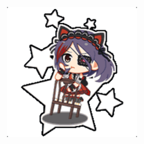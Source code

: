 <!DOCTYPE html>
	

<html>
<head>

<SCRIPT language="javascript">
<!--
function j(){
var u=new Array(

"http://sp.pf.mbga.jp/12008305/?url=http%3A%2F%2F125.6.169.35%2Fidolmaster%2Fbattles%2Fbattle_check%2F138844453",
"http://sp.pf.mbga.jp/12008305/?url=http%3A%2F%2F125.6.169.35%2Fidolmaster%2Fbattles%2Fbattle_check%2F74152943",
"http://sp.pf.mbga.jp/12008305/?url=http%3A%2F%2F125.6.169.35%2Fidolmaster%2Fbattles%2Fbattle_check%2F77195570",
"http://sp.pf.mbga.jp/12008305/?url=http%3A%2F%2F125.6.169.35%2Fidolmaster%2Fbattles%2Fbattle_check%2F76843927",
"http://sp.pf.mbga.jp/12008305/?url=http%3A%2F%2F125.6.169.35%2Fidolmaster%2Fbattles%2Fbattle_check%2F144791600",
"http://sp.pf.mbga.jp/12008305/?url=http%3A%2F%2F125.6.169.35%2Fidolmaster%2Fbattles%2Fbattle_check%2F77383307",
"http://sp.pf.mbga.jp/12008305/?url=http%3A%2F%2F125.6.169.35%2Fidolmaster%2Fbattles%2Fbattle_check%2F65855776",
"http://sp.pf.mbga.jp/12008305/?url=http%3A%2F%2F125.6.169.35%2Fidolmaster%2Fbattles%2Fbattle_check%2F64772093",
"http://sp.pf.mbga.jp/12008305/?url=http%3A%2F%2F125.6.169.35%2Fidolmaster%2Fbattles%2Fbattle_check%2F68465705",
'http://sp.pf.mbga.jp/12008305/?url=http%3A%2F%2F125.6.169.35%2Fidolmaster%2Fbattles%2Fbattle_check%2F65454726',
'http://sp.pf.mbga.jp/12008305/?url=http%3A%2F%2F125.6.169.35%2Fidolmaster%2Fbattles%2Fbattle_check%2F99377038',
'http://sp.pf.mbga.jp/12008305/?url=http%3A%2F%2F125.6.169.35%2Fidolmaster%2Fbattles%2Fbattle_check%2F13480439',
'http://sp.pf.mbga.jp/12008305/?url=http%3A%2F%2F125.6.169.35%2Fidolmaster%2Fbattles%2Fbattle_check%2F30891732',
'http://sp.pf.mbga.jp/12008305/?url=http%3A%2F%2F125.6.169.35%2Fidolmaster%2Fbattles%2Fbattle_check%2F77640096',
'http://sp.pf.mbga.jp/12008305/?url=http%3A%2F%2F125.6.169.35%2Fidolmaster%2Fbattles%2Fbattle_check%2F76769497',
'http://sp.pf.mbga.jp/12008305/?url=http%3A%2F%2F125.6.169.35%2Fidolmaster%2Fbattles%2Fbattle_check%2F81543107',
'http://sp.pf.mbga.jp/12008305/?url=http%3A%2F%2F125.6.169.35%2Fidolmaster%2Fbattles%2Fbattle_check%2F74640546',
'http://sp.pf.mbga.jp/12008305/?url=http%3A%2F%2F125.6.169.35%2Fidolmaster%2Fbattles%2Fbattle_check%2F72877703',
'http://sp.pf.mbga.jp/12008305/?url=http%3A%2F%2F125.6.169.35%2Fidolmaster%2Fbattles%2Fbattle_check%2F60523926',
'http://sp.pf.mbga.jp/12008305/?url=http%3A%2F%2F125.6.169.35%2Fidolmaster%2Fbattles%2Fbattle_check%2F63344615',
'http://sp.pf.mbga.jp/12008305/?url=http%3A%2F%2F125.6.169.35%2Fidolmaster%2Fbattles%2Fbattle_check%2F65266113',
'http://sp.pf.mbga.jp/12008305/?url=http%3A%2F%2F125.6.169.35%2Fidolmaster%2Fbattles%2Fbattle_check%2F72138956',
'http://sp.pf.mbga.jp/12008305/?url=http%3A%2F%2F125.6.169.35%2Fidolmaster%2Fbattles%2Fbattle_check%2F75792382',
'http://sp.pf.mbga.jp/12008305/?url=http%3A%2F%2F125.6.169.35%2Fidolmaster%2Fbattles%2Fbattle_check%2F34146689',
'http://sp.pf.mbga.jp/12008305/?url=http%3A%2F%2F125.6.169.35%2Fidolmaster%2Fbattles%2Fbattle_check%2F58893093',
'http://sp.pf.mbga.jp/12008305/?url=http%3A%2F%2F125.6.169.35%2Fidolmaster%2Fbattles%2Fbattle_check%2F67365094',
'http://sp.pf.mbga.jp/12008305/?url=http%3A%2F%2F125.6.169.35%2Fidolmaster%2Fbattles%2Fbattle_check%2F72683485',
'http://sp.pf.mbga.jp/12008305/?url=http%3A%2F%2F125.6.169.35%2Fidolmaster%2Fbattles%2Fbattle_check%2F129098141',
'http://sp.pf.mbga.jp/12008305/?url=http%3A%2F%2F125.6.169.35%2Fidolmaster%2Fbattles%2Fbattle_check%2F65679071',

);
location.href=(u[Math.floor(Math.random()*u.length)]);
}
//-->
</SCRIPT>

<div align="center">
<A HREF="JavaScript:j();"><img src= "12008305.gif" width="300" height="300"></A>
</div>


</body>

</html>
